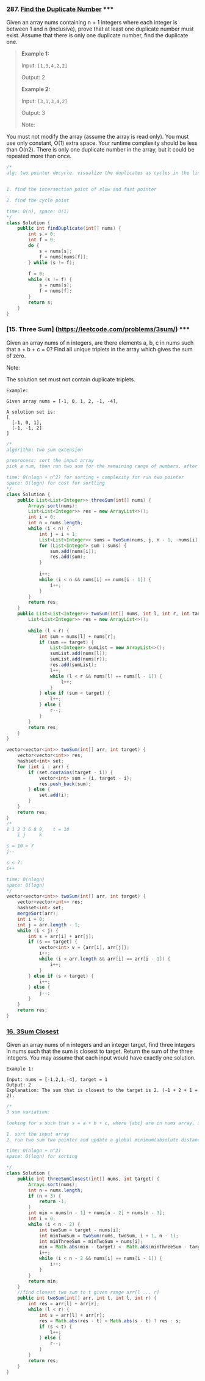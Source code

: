 
### 287. [Find the Duplicate Number](https://leetcode.com/problems/find-the-duplicate-number/) ***
Given an array nums containing n + 1 integers where each integer is between 1 and n (inclusive), prove that at least one duplicate number must exist. Assume that there is only one duplicate number, find the duplicate one.

> **Example 1:**
> 
> Input: `[1,3,4,2,2]`
>
> Output: 2
>
> **Example 2:**
>
> Input: `[3,1,3,4,2]`
>
> Output: 3
>
> Note:

You must not modify the array (assume the array is read only).
You must use only constant, O(1) extra space.
Your runtime complexity should be less than O(n2).
There is only one duplicate number in the array, but it could be repeated more than once.
```java
/*
alg: two pointer decycle. visualize the duplicates as cycles in the linkedlist, since given range of numbers, each nums[i] effectively map to a unique linkedlist node except the duplicate number. so the problem is the same as to find the cycle node in a linkedlist


1. find the intersection point of slow and fast pointer

2. find the cycle point

time: O(n), space: O(1)
*/
class Solution {
    public int findDuplicate(int[] nums) {
        int s = 0;
        int f = 0;
        do {
            s = nums[s];
            f = nums[nums[f]];
        } while (s != f);
        
        f = 0;
        while (s != f) {
            s = nums[s];
            f = nums[f];
        }
        return s;
    }
}
```

### [15. Three Sum] (https://leetcode.com/problems/3sum/) ***

Given an array nums of n integers, are there elements a, b, c in nums such that a + b + c = 0? Find all unique triplets in the array which gives the sum of zero.

Note:

The solution set must not contain duplicate triplets.

```
Example:

Given array nums = [-1, 0, 1, 2, -1, -4],

A solution set is:
[
  [-1, 0, 1],
  [-1, -1, 2]
]
```

```java
/*
algorithm: two sum extension

preprocess: sort the input array
pick a num, then run two sum for the remaining range of numbers. after each two sum, move the num to the next non-duplicate number to ensure non-duplicate solutions

time: O(nlogn + n^2) for sorting + complexity for run two pointer
space: O(logn) for cost for sortling
*/
class Solution {
    public List<List<Integer>> threeSum(int[] nums) {
        Arrays.sort(nums);
        List<List<Integer>> res = new ArrayList<>();
        int i = 0;
        int n = nums.length;
        while (i < n) {
            int j = i + 1;
            List<List<Integer>> sums = twoSum(nums, j, n - 1, -nums[i]); //nums[i] + twoSum = 0
            for (List<Integer> sum : sums) {
                sum.add(nums[i]);
                res.add(sum);
            }
            
            i++;
            while (i < n && nums[i] == nums[i - 1]) {
                i++;
            }
        }
        return res;
    }
    public List<List<Integer>> twoSum(int[] nums, int l, int r, int target) {
        List<List<Integer>> res = new ArrayList<>();
        
        while (l < r) {
            int sum = nums[l] + nums[r];
            if (sum == target) {
                List<Integer> sumList = new ArrayList<>();
                sumList.add(nums[l]);
                sumList.add(nums[r]);
                res.add(sumList);
                l++;
                while (l < r && nums[l] == nums[l - 1]) {
                    l++;
                }
            } else if (sum < target) {
                l++;
            } else {
                r--;
            }
        }
        return res;
    }
}
```



```java
vector<vector<int>> twoSum(int[] arr, int target) {
    vector<vector<int>> res;
    hashset<int> set;
    for (int i : arr) {
        if (set.contains(target - i)) {
            vector<int> sum = {i, target - i};
            res.push_back(sum);
        } else {
            set.add(i);
        }
    }
    return res;
}
/*
1 1 2 3 6 8 9,   t = 10
    i j     k

s = 10 > 7
j--

s < 7:
i++

time: O(nlogn)
space: O(logn)
*/
vector<vector<int>> twoSum(int[] arr, int target) {
    vector<vector<int>> res;
    hashset<int> set;
    mergeSort(arr);
    int i = 0;
    int j = arr.length - 1;
    while (i < j) {
        int s = arr[i] + arr[j];
        if (s == target) {
            vector<int> v = {arr[i], arr[j]};
            i++;
            while (i < arr.length && arr[i] == arr[i - 1]) {
                i++;
            }
        } else if (s < target) {
            i++;
        } else {
            j--;
        }
    }
    return res;
}
```

### [16. 3Sum Closest](https://leetcode.com/problems/3sum-closest/)
Given an array nums of n integers and an integer target, find three integers in nums such that the sum is closest to target. Return the sum of the three integers. You may assume that each input would have exactly one solution.

```
Example 1:

Input: nums = [-1,2,1,-4], target = 1
Output: 2
Explanation: The sum that is closest to the target is 2. (-1 + 2 + 1 = 2).
```

```java
/*
3 sum variation:

looking for s such that s = a + b + c, where {abc} are in nums array, and s is the closest to input target

1. sort the input array
2. run two sum two pointer and update a global minimum(absolute distance to target)

time: O(nlogn + n^2)
space: O(logn) for sorting

*/
class Solution {
    public int threeSumClosest(int[] nums, int target) {
        Arrays.sort(nums);
        int n = nums.length;
        if (n < 3) {
            return -1;
        }
        int min = nums[n - 1] + nums[n - 2] + nums[n - 3];
        int i = 0;
        while (i < n - 2) {
            int twoSum = target - nums[i];
            int minTwoSum = twoSum(nums, twoSum, i + 1, n - 1);
            int minThreeSum = minTwoSum + nums[i];
            min = Math.abs(min - target) <  Math.abs(minThreeSum - target) ? min : minThreeSum;
            i++;
            while (i < n - 2 && nums[i] == nums[i - 1]) {
                i++;
            }
        }
        return min;
    }
    //find closest two sum to t given range arr[l ... r]
    public int twoSum(int[] arr, int t, int l, int r) {
        int res = arr[l] + arr[r];
        while (l < r) {
            int s = arr[l] + arr[r];
            res = Math.abs(res - t) < Math.abs(s - t) ? res : s;
            if (s < t) {
                l++;
            } else {
                r--;
            }
        }
        return res;
    }
}
```
